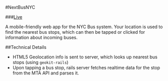 #NextBusNYC

###[Live](https://www.nextbus.nyc)

A mobile-friendly web app for the NYC Bus system.  Your location is used to find the nearest bus stops, which can then be tapped or clicked for information about incoming buses.

##Technical Details
* HTML5 Geolocation info is sent to server, which looks up nearest bus stops (using `geokit-rails`)
* Upon tapping a bus stop, rails server fetches realtime data for the stop from the MTA API and parses it.
